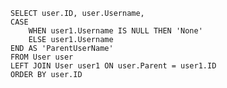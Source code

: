    
    SELECT user.ID, user.Username, 
    CASE
        WHEN user1.Username IS NULL THEN 'None'
        ELSE user1.Username
    END AS 'ParentUserName'
    FROM User user 
    LEFT JOIN User user1 ON user.Parent = user1.ID
    ORDER BY user.ID
